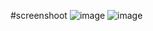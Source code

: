 #screenshoot
![image](https://github.com/user-attachments/assets/c17adb41-c9e9-4551-aefd-b030f62a7a69)
![image](https://github.com/user-attachments/assets/6eda7a4c-b587-4b19-867d-c26d1ef65942)

